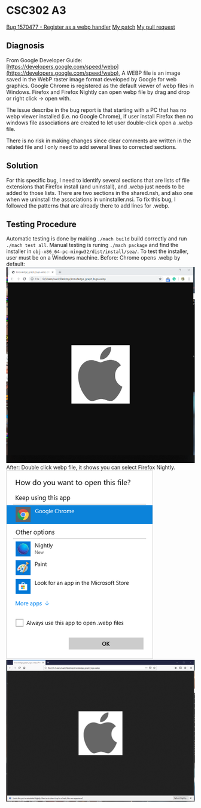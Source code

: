 # CSC302 A3
[Bug 1570477 - Register as a webp handler](https://bugzilla.mozilla.org/show_bug.cgi?id=1570477)
[My patch](https://github.com/bxlt/gecko-dev/blob/a3/doc/Bug1570477.patch)
[My pull request](https://github.com/bxlt/gecko-dev/pull/1)

## Diagnosis
From Google Developer Guide: [https://developers.google.com/speed/webp](https://developers.google.com/speed/webp), A WEBP file is an image saved in the WebP raster image format developed by Google for web graphics. Google Chrome is registered as the default viewer of webp files in Windows. Firefox and Firefox Nightly can open webp file by drag and drop or right click -> open with. 

The issue describe in the bug report is that starting with a PC that has no webp viewer installed (i.e. no Google Chrome), if user install Firefox then no windows file associations are created to let user double-click open a .webp file. 

There is no risk in making changes since clear comments are written in the related file and I only need to add several lines to corrected sections.

## Solution
For this specific bug, I need to identify several sections that are lists of file extensions that Firefox install (and uninstall), and .webp just needs to be added to those lists. There are two sections in the shared.nsh, and also one when we uninstall the associations in uninstaller.nsi. To fix this bug, I followed the patterns that are already there to add lines for .webp.

## Testing Procedure
Automatic testing is done by making ```./mach build``` build correctly and run ```./mach test all```. 
Manual testing is runing ```./mach package``` and find the installer in ```obj-x86_64-pc-mingw32/dist/install/sea/```. To test the installer, user must be on a Windows machine.
Before: Chrome opens .webp by default:
![Before](./before.png)
After: Double click webp file, it shows you can select Firefox Nightly.
![After1](./after3.png)
![After2](./after2.png)

